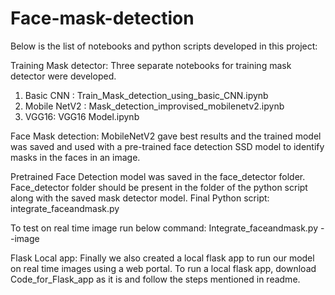 # Face-mask-detection

Below is the list of notebooks and python scripts developed in this project:

Training Mask detector: Three separate notebooks for training mask detector were developed. 
1.	Basic CNN : Train_Mask_detection_using_basic_CNN.ipynb
2.	Mobile NetV2 : Mask_detection_improvised_mobilenetv2.ipynb
3.	VGG16: VGG16 Model.ipynb

Face Mask detection: MobileNetV2 gave best results and the trained model was saved and used with a pre-trained face detection SSD model to identify masks in the faces in an image.

Pretrained Face Detection model was saved in the face_detector folder. Face_detector folder should be present in the folder of the python script along with the saved mask detector model.
Final Python script: integrate_faceandmask.py

To test on real time image run below command:
Integrate_faceandmask.py --image <image name>

Flask Local app:
Finally we also created a local flask app to run our model on real time images using a web portal. To run a local flask app, download Code_for_Flask_app as it is and follow the steps mentioned in readme.
